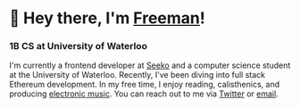 # 👋 Hey there, I'm [Freeman](https://freemanjiang.com/)!

### 1B CS at University of Waterloo

I'm currently a frontend developer at [Seeko](https://www.getseeko.com/) and a computer science student at the University of Waterloo. Recently, I've been diving into full stack Ethereum development. In my free time, I enjoy reading, calisthenics, and producing [electronic music](https://www.youtube.com/channel/UCPoov46cB1Ae7XQzM6wM_Jw). You can reach out to me via [Twitter](https://twitter.com/freemanxjiang) or [email](mailto:freeman.jiang.ca@gmail.com).

